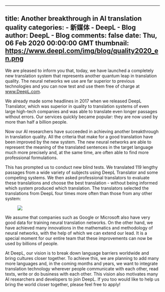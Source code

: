 
---
title: Another breakthrough in AI translation quality
categories: 
    - 新媒体
    - DeepL - Blog
author: DeepL - Blog
comments: false
date: Thu, 06 Feb 2020 00:00:00 GMT
thumbnail: https://www.deepl.com/img/blog/quality2020_en.png
---

<div>   
<p>     We are pleased to inform you that, today, we have launched a completely new translation system that represents another quantum leap in translation quality. The neural networks we use are far superior to previous technologies and you can now test and use them free of charge at <a href="https://www.deepl.com/translator">www.DeepL.com</a>.     </p>     <p>     We already made some headlines in 2017 when we released DeepL Translator, which was superior in quality to translation systems of even large high-tech companies and was able to translate even longer passages without errors. Our services quickly became popular: they are now used by more than half a billion people.     </p>     <p>     Now our AI researchers have succeeded in achieving another breakthrough in translation quality. All the criteria that make for a good translation have been improved by the new system. The new neural networks are able to represent the meaning of the translated sentences in the target language much more precisely and, at the same time, are often able to find more professional formulations.     </p>     <p>     This has prompted us to conduct new blind tests. We translated 119 lengthy passages from a wide variety of subjects using DeepL Translator and some competing systems. We then asked professional translators to evaluate these translations and choose the best translation - without being informed which system produced which translation. The translators selected the translations from DeepL four times more often than those from any other system:     </p>     <figure>         <img src="https://www.deepl.com/img/blog/quality2020_en.png" referrerpolicy="no-referrer">         <figcaption><stringref id="quality/quality2020.diagramCaption"></stringref></figcaption>     </figure>     <p>     We assume that companies such as Google or Microsoft also have very good data for training neural translation networks. On the other hand, we have achieved many innovations in the mathematics and methodology of neural networks, with the help of which we can extend our lead. It is a special moment for our entire team that these improvements can now be used by billions of people.     </p>     <p>     At DeepL, our vision is to break down language barriers worldwide and bring cultures closer together. To achieve this, we are planning to add many more languages and, in the coming months and years, we want to integrate translation technology wherever people communicate with each other, read texts, write or do business with each other. This vision also motivates many AI researchers and developers to join DeepL. If you too would like to help us bring the world closer together, please feel free to apply!     </p>  
</div>
            